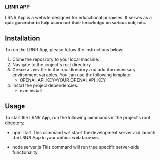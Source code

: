 ### LRNR APP
LRNR App is a website designed for educational purposes. It serves as a quiz generator to help users test their knowledge on various subjects.
## Installation
To run the LRNR App, please follow the instructions below:
  1. Clone the repository to your local machine:
  2. Navigate to the project's root directory:
  3. Create a `.env` file in the root directory and add the necessary environment  variables. You  can use the            following template:
      -  OPENAI_API_KEY=YOUR_OPENAI_API_KEY
  4. Install the project dependencies:
      - npm install
## Usage
To start the LRNR App, run the following commands in the project's root directory:
-  npm start
   This command will starrt the development server and launch the LRNR App in your  default web browser.
   
-  node server.js
   This command will run thee specific server-side functionality




